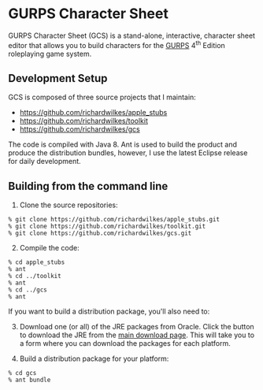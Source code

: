 # GURPS Character Sheet

GURPS Character Sheet (GCS) is a stand-alone, interactive, character sheet editor that allows you to build characters for the [GURPS](http://www.sjgames.com/gurps) 4<sup>th</sup> Edition roleplaying game system.

## Development Setup

GCS is composed of three source projects that I maintain:

- https://github.com/richardwilkes/apple_stubs
- https://github.com/richardwilkes/toolkit
- https://github.com/richardwilkes/gcs

The code is compiled with Java 8. Ant is used to build the product and produce the distribution bundles, however, I use the latest Eclipse release for daily development.

## Building from the command line
1. Clone the source repositories:

  ```
  % git clone https://github.com/richardwilkes/apple_stubs.git
  % git clone https://github.com/richardwilkes/toolkit.git
  % git clone https://github.com/richardwilkes/gcs.git
  ```

2. Compile the code:

  ```
  % cd apple_stubs
  % ant
  % cd ../toolkit
  % ant
  % cd ../gcs
  % ant
  ```

  If you want to build a distribution package, you'll also need to:

3. Download one (or all) of the JRE packages from Oracle. Click the button to download the JRE from the [main download page](http://www.oracle.com/technetwork/java/javase/downloads/index.html). This will take you to a form where you can download the packages for each platform.

4. Build a distribution package for your platform:

  ```
  % cd gcs
  % ant bundle
  ```

